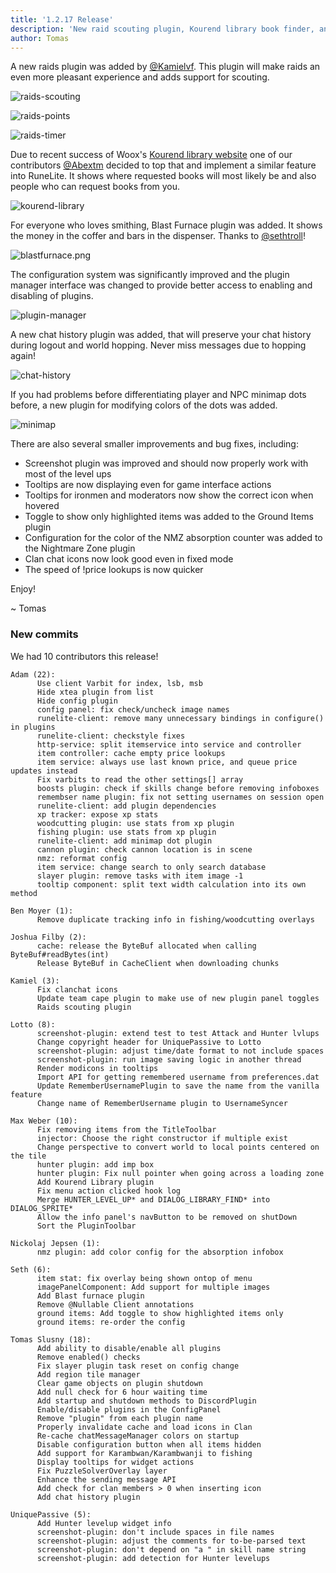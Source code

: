 ```yaml
---
title: '1.2.17 Release'
description: 'New raid scouting plugin, Kourend library book finder, and chat history plugin!'
author: Tomas
---
```


A new raids plugin was added by [@Kamielvf](https://github.com/Kamielvf). This plugin will make raids
an even more pleasant experience and adds support for scouting.

![raids-scouting](/img/blog/1.2.17-Release/raids-scouting.png)

![raids-points](/img/blog/1.2.17-Release/raids-points.png)

![raids-timer](/img/blog/1.2.17-Release/raids-timer.png)

Due to recent success of Woox's [Kourend library website](https://wooxsolo.github.io/KourendLibrary/index.html) one
of our contributors [@Abextm](https://github.com/Abextm) decided to top that and implement a similar feature
into RuneLite. It shows where requested books will most likely be and also people who can
request books from you.

![kourend-library](/img/blog/1.2.17-Release/kourend-library.png)

For everyone who loves smithing, Blast Furnace plugin was added.
It shows the money in the coffer and bars in the dispenser. Thanks to [@sethtroll](https://github.com/sethtroll)!

![blastfurnace.png](/img/blog/1.2.17-Release/blastfurnace.png)

The configuration system was significantly improved and the plugin manager interface was changed
to provide better access to enabling and disabling of plugins.

![plugin-manager](/img/blog/1.2.17-Release/plugin-manager.png)

A new chat history plugin was added, that will preserve your chat history during logout and world
hopping. Never miss messages due to hopping again!

![chat-history](/img/blog/1.2.17-Release/chat-history.png)

If you had problems before differentiating player and NPC minimap dots before, a new plugin for modifying
colors of the dots was added.

![minimap](/img/blog/1.2.17-Release/minimap.png)

There are also several smaller improvements and bug fixes, including:

* Screenshot plugin was improved and should now properly work with most of the level ups
* Tooltips are now displaying even for game interface actions
* Tooltips for ironmen and moderators now show the correct icon when hovered
* Toggle to show only highlighted items was added to the Ground Items plugin
* Configuration for the color of the NMZ absorption counter was added to the Nightmare Zone plugin
* Clan chat icons now look good even in fixed mode
* The speed of !price lookups is now quicker

Enjoy!

~ Tomas


### New commits

We had 10 contributors this release!

```
Adam (22):
      Use client Varbit for index, lsb, msb
      Hide xtea plugin from list
      Hide config plugin
      config panel: fix check/uncheck image names
      runelite-client: remove many unnecessary bindings in configure() in plugins
      runelite-client: checkstyle fixes
      http-service: split itemservice into service and controller
      item controller: cache empty price lookups
      item service: always use last known price, and queue price updates instead
      Fix varbits to read the other settings[] array
      boosts plugin: check if skills change before removing infoboxes
      remembser name plugin: fix not setting usernames on session open
      runelite-client: add plugin dependencies
      xp tracker: expose xp stats
      woodcutting plugin: use stats from xp plugin
      fishing plugin: use stats from xp plugin
      runelite-client: add minimap dot plugin
      cannon plugin: check cannon location is in scene
      nmz: reformat config
      item service: change search to only search database
      slayer plugin: remove tasks with item image -1
      tooltip component: split text width calculation into its own method

Ben Moyer (1):
      Remove duplicate tracking info in fishing/woodcutting overlays

Joshua Filby (2):
      cache: release the ByteBuf allocated when calling ByteBuf#readBytes(int)
      Release ByteBuf in CacheClient when downloading chunks

Kamiel (3):
      Fix clanchat icons
      Update team cape plugin to make use of new plugin panel toggles
      Raids scouting plugin

Lotto (8):
      screenshot-plugin: extend test to test Attack and Hunter lvlups
      Change copyright header for UniquePassive to Lotto
      screenshot-plugin: adjust time/date format to not include spaces
      screenshot-plugin: run image saving logic in another thread
      Render modicons in tooltips
      Import API for getting remembered username from preferences.dat
      Update RememberUsernamePlugin to save the name from the vanilla feature
      Change name of RememberUsername plugin to UsernameSyncer

Max Weber (10):
      Fix removing items from the TitleToolbar
      injector: Choose the right constructor if multiple exist
      Change perspective to convert world to local points centered on the tile
      hunter plugin: add imp box
      hunter plugin: Fix null pointer when going across a loading zone
      Add Kourend Library plugin
      Fix menu action clicked hook log
      Merge HUNTER_LEVEL_UP* and DIALOG_LIBRARY_FIND* into DIALOG_SPRITE*
      Allow the info panel's navButton to be removed on shutDown
      Sort the PluginToolbar

Nickolaj Jepsen (1):
      nmz plugin: add color config for the absorption infobox

Seth (6):
      item stat: fix overlay being shown ontop of menu
      imagePanelComponent: Add support for multiple images
      Add Blast furnace plugin
      Remove @Nullable Client annotations
      ground items: Add toggle to show highlighted items only
      ground items: re-order the config

Tomas Slusny (18):
      Add ability to disable/enable all plugins
      Remove enabled() checks
      Fix slayer plugin task reset on config change
      Add region tile manager
      Clear game objects on plugin shutdown
      Add null check for 6 hour waiting time
      Add startup and shutdown methods to DiscordPlugin
      Enable/disable plugins in the ConfigPanel
      Remove "plugin" from each plugin name
      Properly invalidate cache and load icons in Clan
      Re-cache chatMessageManager colors on startup
      Disable configuration button when all items hidden
      Add support for Karambwan/Karambwanji to fishing
      Display tooltips for widget actions
      Fix PuzzleSolverOverlay layer
      Enhance the sending message API
      Add check for clan members > 0 when inserting icon
      Add chat history plugin

UniquePassive (5):
      Add Hunter levelup widget info
      screenshot-plugin: don't include spaces in file names
      screenshot-plugin: adjust the comments for to-be-parsed text
      screenshot-plugin: don't depend on "a " in skill name string
      screenshot-plugin: add detection for Hunter levelups

```
